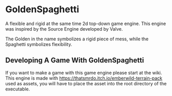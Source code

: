 # GoldenSpaghetti
A flexible and rigid at the same time 2d top-down game engine.
This engine was inspired by the Source Engine developed by Valve.

The Golden in the name symbolizes a rigid piece of mess, while the Spaghetti symbolizes flexibility.

## Developing A Game With GoldenSpaghetti
If you want to make a game with this game engine please start at the wiki.
This engine is made with https://thatsmrdo.itch.io/emberwild-terrain-pack used as assets, you will have to place the asset into the root directory of the executable.
